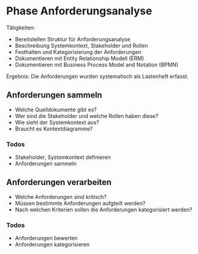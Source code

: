 # Phase Anforderungsanalyse

Tätigkeiten:

* Bereitstellen Struktur für Anforderungsanalyse
* Beschreibung Systemkontext, Stakeholder und Rollen
* Festhalten und Kategorisierung der Anforderungen
* Dokumentieren mit Entity Relationship Modell (ERM)
* Dokumentieren mit Business Process Model and Notation (BPMN)

Ergebnis: Die Anforderungen wurden systematisch als Lastenheft erfasst.

## Anforderungen sammeln

* Welche Quelldokumente gibt es?
* Wer sind die Stakeholder und welche Rollen haben diese?
* Wie sieht der Systemkontext aus?
* Braucht es Kontextdiagramme?

### Todos

-   Stakeholder, Systemkontext definieren
-   Anforderungen sammeln

## Anforderungen verarbeiten

* Welche Anforderungen sind kritisch?
* Müssen bestimmte Anforderungen aufgteilt werden?
* Nach welchen Kriterien sollen die Anforderungen kategorisiert werden?

### Todos

- Anforderungen bewerten
- Anforderungen kategorisieren